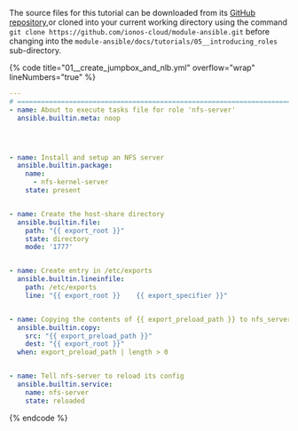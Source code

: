 The source files for this tutorial can be downloaded from its [GitHub repository](https://github.com/ionos-cloud/module-ansible/tree/master/docs/),or cloned into your current working directory using the command `git clone https://github.com/ionos-cloud/module-ansible.git` before changing into the `module-ansible/docs/tutorials/05__introducing_roles` sub-directory.

{% code title="01__create_jumpbox_and_nlb.yml" overflow="wrap" lineNumbers="true" %}
```yml
---
# ==============================================================================
- name: About to execute tasks file for role 'nfs-server'
  ansible.builtin.meta: noop




- name: Install and setup an NFS server
  ansible.builtin.package:
    name:
      - nfs-kernel-server
    state: present


- name: Create the host-share directory
  ansible.builtin.file:
    path: "{{ export_root }}"
    state: directory
    mode: '1777'


- name: Create entry in /etc/exports
  ansible.builtin.lineinfile:
    path: /etc/exports
    line: "{{ export_root }}    {{ export_specifier }}"


- name: Copying the contents of {{ export_preload_path }} to nfs_server:/{{ export_root }}
  ansible.builtin.copy:
    src: "{{ export_preload_path }}"
    dest: "{{ export_root }}"
  when: export_preload_path | length > 0


- name: Tell nfs-server to reload its config
  ansible.builtin.service:
    name: nfs-server
    state: reloaded
```
{% endcode %}